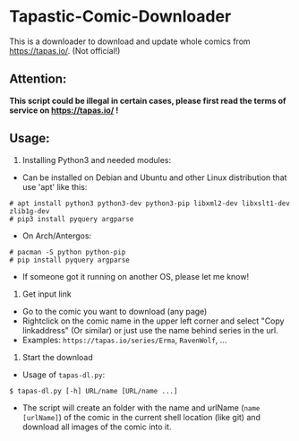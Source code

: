 # Tapastic-Comic-Downloader
This is a downloader to download and update whole comics from https://tapas.io/. (Not official!)

## Attention:
**This script could be illegal in certain cases, please first read the terms of service on https://tapas.io/ !**

## Usage:
1. Installing Python3 and needed modules:
 * Can be installed on Debian and Ubuntu and other Linux distribution that use 'apt' like this:
 ```
 # apt install python3 python3-dev python3-pip libxml2-dev libxslt1-dev zlib1g-dev
 # pip3 install pyquery argparse
 ```
 * On Arch/Antergos:
 ```
 # pacman -S python python-pip
 # pip install pyquery argparse
 ```
 + If someone got it running on another OS, please let me know!
1. Get input link
 * Go to the comic you want to download (any page)
 * Rightclick on the comic name in the upper left corner and select "Copy linkaddress" (Or similar) or just use the name behind series in the url.
 * Examples: `https://tapas.io/series/Erma`, `RavenWolf`, ...
1. Start the download
 * Usage of `tapas-dl.py`:
 ```
 $ tapas-dl.py [-h] URL/name [URL/name ...]
 ```
 * The script will create an folder with the name and urlName (`name [urlName]`) of the comic in the current shell location (like git) and download all images of the comic into it.
